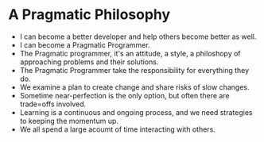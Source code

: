 # A Pragmatic Philosophy

- I can become a better developer and help others become better as well.
- I can become a Pragmatic Programmer.
- The Pragmatic programmer, it's an attitude, a style, a philoshopy of approaching problems and their solutions.
- The Pragmatic Programmer take the responsibility for everything they do.
- We examine a plan to create change and share risks of slow changes.
- Sometime near-perfection is the only option, but often there are trade=offs involved.
- Learning is a continuous and ongoing process, and we need strategies to keeping the momentum up.
- We all spend a large acoumt of time interacting with others.
